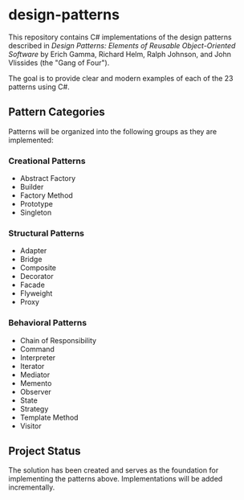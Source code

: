 # design-patterns

This repository contains C# implementations of the design patterns described in *Design Patterns: Elements of Reusable Object-Oriented Software* by Erich Gamma, Richard Helm, Ralph Johnson, and John Vlissides (the "Gang of Four").

The goal is to provide clear and modern examples of each of the 23 patterns using C#.

## Pattern Categories

Patterns will be organized into the following groups as they are implemented:

### Creational Patterns
- Abstract Factory
- Builder
- Factory Method
- Prototype
- Singleton

### Structural Patterns
- Adapter
- Bridge
- Composite
- Decorator
- Facade
- Flyweight
- Proxy

### Behavioral Patterns
- Chain of Responsibility
- Command
- Interpreter
- Iterator
- Mediator
- Memento
- Observer
- State
- Strategy
- Template Method
- Visitor

## Project Status

The solution has been created and serves as the foundation for implementing the patterns above. Implementations will be added incrementally.
